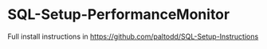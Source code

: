# SQL-Setup-PerformanceMonitor

Full install instructions in https://github.com/paltodd/SQL-Setup-Instructions
